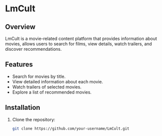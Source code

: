 # LmCult

## Overview

LmCult is a movie-related content platform that provides information about movies, allows users to search for films, view details, watch trailers, and discover recommendations.

## Features

- Search for movies by title.
- View detailed information about each movie.
- Watch trailers of selected movies.
- Explore a list of recommended movies.

## Installation

1. Clone the repository:
   ```bash
   git clone https://github.com/your-username/LmCult.git
